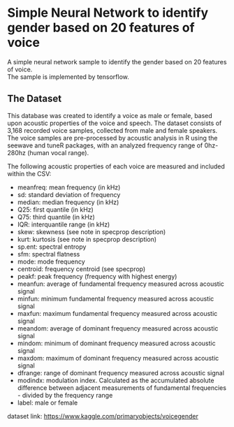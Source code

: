 # Simple Neural Network to identify gender based on 20 features of voice
A simple neural network sample to identify the gender based on 20 features of voice.  
The sample is implemented by tensorflow. 


## The Dataset

This database was created to identify a voice as male or female, based upon acoustic properties of the voice and speech. The dataset consists of 3,168 recorded voice samples, collected from male and female speakers. The voice samples are pre-processed by acoustic analysis in R using the seewave and tuneR packages, with an analyzed frequency range of 0hz-280hz (human vocal range).

The following acoustic properties of each voice are measured and included within the CSV:

- meanfreq: mean frequency (in kHz)
- sd: standard deviation of frequency
- median: median frequency (in kHz)
- Q25: first quantile (in kHz)
- Q75: third quantile (in kHz)
- IQR: interquantile range (in kHz)
- skew: skewness (see note in specprop description)
- kurt: kurtosis (see note in specprop description)
- sp.ent: spectral entropy
- sfm: spectral flatness
- mode: mode frequency
- centroid: frequency centroid (see specprop)
- peakf: peak frequency (frequency with highest energy)
- meanfun: average of fundamental frequency measured across acoustic signal
- minfun: minimum fundamental frequency measured across acoustic signal
- maxfun: maximum fundamental frequency measured across acoustic signal
- meandom: average of dominant frequency measured across acoustic signal
- mindom: minimum of dominant frequency measured across acoustic signal
- maxdom: maximum of dominant frequency measured across acoustic signal
- dfrange: range of dominant frequency measured across acoustic signal
- modindx: modulation index. Calculated as the accumulated absolute difference between adjacent measurements of fundamental frequencies - divided by the frequency range
- label: male or female

dataset link: https://www.kaggle.com/primaryobjects/voicegender

